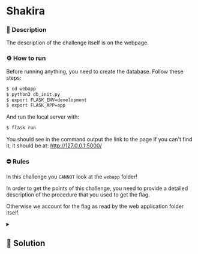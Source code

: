 # Shakira
### 📄 Description
The description of the challenge itself is on the webpage.

### ⚙ How to run
Before running anything, you need to create the database. Follow these steps:
``` bash
$ cd webapp
$ python3 db_init.py
$ export FLASK_ENV=development
$ export FLASK_APP=app
```
And run the local server with:
```bash
$ flask run
```
You should see in the command output the link to the page
If you can't find it, it should be at: http://127.0.0.1:5000/



### ⛔ Rules
In this challenge you `CANNOT` look at the `webapp` folder!

In order to get the points of this challenge, you need to provide a detailed description of the procedure that you used to get the flag.

Otherwise we account for the flag as read by the web application folder itself.

<details>
    <summary>
        <h2>🔑 Solution</h2>
    </summary>

As we can see from the webpage's tab, we can try with an SQL injection. 

We can put anything as `username`, and for the `password`:
```plaintext
' OR 1=1 --
```
So, if the query were something like this
```sql
SELECT id, username FROM users WHERE username='user' AND password='password'
```
the resulting query would be 
``` sql
SELECT id, username FROM users WHERE username='user' AND password='' OR 1=1 --
```
The `--` comments out everything that follows on the same line, making the query effective. Since 1=1 is always true, the condition `OR 1=1` will always return `TRUE`, and thus the query will return the user with the username `user` regardless of the password.

<h3> 🚩 Flag </h3>

```plaintext
spritz{Twingo_is_better_than_Ferrari}
```
</details>